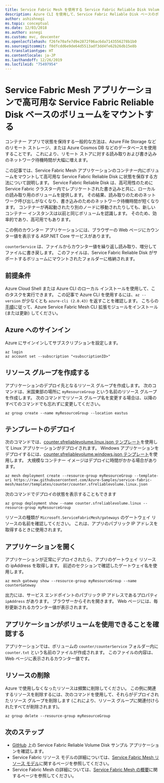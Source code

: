 ```yaml
---
title: Service Fabric Mesh を使用する Service Fabric Reliable Disk Volume
description: Azure CLI を使用して、Service Fabric Reliable Disk ベースのボリュームをコンテナー内にマウントして Azure Service Fabric Mesh アプリケーションに状態を保存する方法について説明します。
author: ashishnegi
ms.topic: conceptual
ms.date: 12/03/2018
ms.author: asnegi
ms.custom: mvc, devcenter
ms.openlocfilehash: f26fe70afe7d9e2872f06ac6da7143556278b1b0
ms.sourcegitcommit: f0dfcdd6e9de64d5513adf3dd4fe62b26db15e8b
ms.translationtype: HT
ms.contentlocale: ja-JP
ms.lasthandoff: 12/26/2019
ms.locfileid: "75497954"
---
```

# <a name="mount-highly-available-service-fabric-reliable-disk-based-volume-in-a-service-fabric-mesh-application"></a>Service Fabric Mesh アプリケーションで高可用な Service Fabric Reliable Disk ベースのボリュームをマウントする 
コンテナー アプリで状態を保持する一般的な方法は、Azure File Storage などのリモート ストレージ、または Azure Cosmos DB などのデータベースを使用することです。 これにより、リモート ストアに対する読み取りおよび書き込みのネットワーク待機時間が大幅に増えます。

この記事では、Service Fabric Mesh アプリケーションのコンテナー内にボリュームをマウントして高可用な Service Fabric Reliable Disk に状態を保存する方法について説明します。
Service Fabric Reliable Disk は、高可用性のために Service Fabric クラスター内でレプリケートされた書き込みと共に、ローカルの読み取り用のボリュームを提供します。 その結果、読み取りのためのネットワーク呼び出しがなくなり、書き込みのためのネットワーク待機時間が短くなります。 コンテナーが再起動されたり別のノードに移動されたりしても、新しいコンテナー インスタンスは以前と同じボリュームを認識します。 そのため、効率的であり、高可用でもあります。

この例のカウンター アプリケーションには、ブラウザーの Web ページにカウンター値を表示する ASP.NET Core サービスがあります。

`counterService` は、ファイルからカウンター値を繰り返し読み取り、増分してファイルに書き戻します。 このファイルは、Service Fabric Reliable Disk がサポートするボリュームにマウントされたフォルダーに格納されます。

## <a name="prerequisites"></a>前提条件

Azure Cloud Shell または Azure CLI のローカル インストールを使用して、このタスクを実行できます。 この記事で Azure CLI を使用するには、`az --version` が少なくとも `azure-cli (2.0.43)` を返すことを確認します。  こちらの[手順](service-fabric-mesh-howto-setup-cli.md)に従って、Azure Service Fabric Mesh CLI 拡張モジュールをインストール (または更新) してください。

## <a name="sign-in-to-azure"></a>Azure へのサインイン

Azure にサインインしてサブスクリプションを設定します。

```azurecli-interactive
az login
az account set --subscription "<subscriptionID>"
```

## <a name="create-a-resource-group"></a>リソース グループを作成する

アプリケーションのデプロイ先となるリソース グループを作成します。 次のコマンドは、米国東部の場所に `myResourceGroup` という名前のリソース グループを作成します。 次のコマンドでリソース グループ名を変更する場合は、以降のすべてのコマンドでも忘れずに変更してください。

```azurecli-interactive
az group create --name myResourceGroup --location eastus
```

## <a name="deploy-the-template"></a>テンプレートのデプロイ

次のコマンドでは、[counter.sfreliablevolume.linux.json テンプレート](https://github.com/Azure-Samples/service-fabric-mesh/blob/master/templates/counter/counter.sfreliablevolume.linux.json)を使用して Linux アプリケーションがデプロイされます。 Windows アプリケーションをデプロイするには、[counter.sfreliablevolume.windows.json テンプレート](https://github.com/Azure-Samples/service-fabric-mesh/blob/master/templates/counter/counter.sfreliablevolume.windows.json)を使用します。 大規模なコンテナー イメージはデプロイに時間がかかる場合があります。

```azurecli-interactive
az mesh deployment create --resource-group myResourceGroup --template-uri https://raw.githubusercontent.com/Azure-Samples/service-fabric-mesh/master/templates/counter/counter.sfreliablevolume.linux.json
```

次のコマンドでデプロイの状態を表示することもできます

```azurecli-interactive
az group deployment show --name counter.sfreliablevolume.linux --resource-group myResourceGroup
```

リソースの種類が `Microsoft.ServiceFabricMesh/gateways` のゲートウェイ リソースの名前を確認してください。 これは、アプリのパブリック IP アドレスを取得するときに使用されます。

## <a name="open-the-application"></a>アプリケーションを開く

アプリケーションが正常にデプロイされたら、アプリのゲートウェイ リソースの ipAddress を取得します。 前述のセクションで確認したゲートウェイ名を使用します。
```azurecli-interactive
az mesh gateway show --resource-group myResourceGroup --name counterGateway
```

出力には、サービス エンドポイントのパブリック IP アドレスであるプロパティ `ipAddress` があります。 ブラウザーからそれを開きます。 Web ページには、毎秒更新されるカウンター値が表示されます。

## <a name="verify-that-the-application-is-able-to-use-the-volume"></a>アプリケーションがボリュームを使用できることを確認する

アプリケーションでは、ボリュームの `counter/counterService` フォルダー内に `counter.txt` という名前のファイルが作成されます。 このファイルの内容は、Web ページに表示されるカウンター値です。

## <a name="delete-the-resources"></a>リソースの削除

Azure で使用しなくなったリソースは頻繁に削除してください。 この例に関連するリソースを削除するには、次のコマンドを使用して、それらがデプロイされたリソース グループを削除します (これにより、リソース グループに関連付けられたすべてが削除されます)。

```azurecli-interactive
az group delete --resource-group myResourceGroup
```

## <a name="next-steps"></a>次のステップ

- [GitHub](https://github.com/Azure-Samples/service-fabric-mesh/tree/master/src/counter) 上の Service Fabric Reliable Volume Disk サンプル アプリケーションを確認します。
- Service Fabric リソース モデルの詳細については、[Service Fabric Mesh リソース モデル](service-fabric-mesh-service-fabric-resources.md)に関するページを参照してください。
- Service Fabric Mesh の詳細については、[Service Fabric Mesh の概要](service-fabric-mesh-overview.md)に関するページを参照してください。
